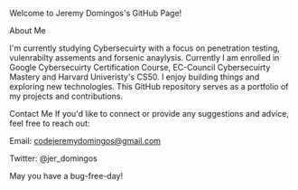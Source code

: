 Welcome to Jeremy Domingos's GitHub Page! 

About Me

I'm currently studying Cybersecuirty with a focus on penetration testing, vulenrabilty assements and forsenic anaylysis. Currently I am enrolled in Google Cybersecuirty Certification Course, EC-Council Cybersecuirty Mastery and Harvard Univeristy's CS50. I enjoy building things and exploring new technologies. This GitHub repository serves as a portfolio of my projects and contributions.

Contact Me
If you'd like to connect or provide any suggestions and advice, feel free to reach out:

Email: codejeremydomingos@gmail.com

Twitter: @jer_domingos

May you have a bug-free-day!


